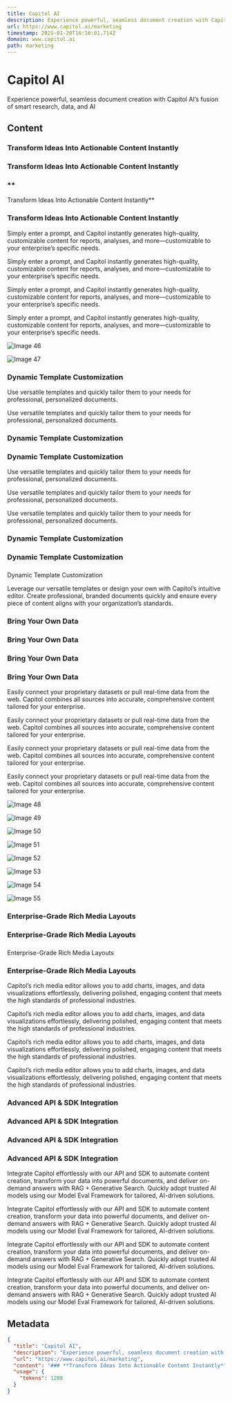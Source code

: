 ```yaml
---
title: Capitol AI
description: Experience powerful, seamless document creation with Capitol AI’s fusion of smart research, data, and AI
url: https://www.capitol.ai/marketing
timestamp: 2025-01-20T16:16:01.714Z
domain: www.capitol.ai
path: marketing
---
```


# Capitol AI


Experience powerful, seamless document creation with Capitol AI’s fusion of smart research, data, and AI


## Content

### **Transform Ideas Into Actionable Content Instantly**

### **Transform Ideas Into Actionable Content Instantly**

### **  
Transform Ideas Into Actionable Content Instantly**

### **Transform Ideas Into Actionable Content Instantly**

Simply enter a prompt, and Capitol instantly generates high-quality, customizable content for reports, analyses, and more—customizable to your enterprise’s specific needs.

Simply enter a prompt, and Capitol instantly generates high-quality, customizable content for reports, analyses, and more—customizable to your enterprise’s specific needs.

Simply enter a prompt, and Capitol instantly generates high-quality, customizable content for reports, analyses, and more—customizable to your enterprise’s specific needs.

Simply enter a prompt, and Capitol instantly generates high-quality, customizable content for reports, analyses, and more—customizable to your enterprise’s specific needs.

![Image 46](https://framerusercontent.com/images/3qmBt61FhKgDwX8COrvlOaclNL4.png)

![Image 47](https://framerusercontent.com/images/eaFlQ2RpPCakPluOfU64Mntk.svg)

### Dynamic Template Customization

Use versatile templates and quickly tailor them to your needs for professional, personalized documents.

Use versatile templates and quickly tailor them to your needs for professional, personalized documents.

### Dynamic Template Customization

### Dynamic Template Customization

Use versatile templates and quickly tailor them to your needs for professional, personalized documents.

Use versatile templates and quickly tailor them to your needs for professional, personalized documents.

Use versatile templates and quickly tailor them to your needs for professional, personalized documents.

### Dynamic Template Customization

### Dynamic Template Customization

###   
Dynamic Template Customization

Leverage our versatile templates or design your own with Capitol’s intuitive editor. Create professional, branded documents quickly and ensure every piece of content aligns with your organization’s standards.

### **Bring Your Own Data**

### **Bring Your Own Data**

### **Bring Your Own Data**

### **Bring Your Own Data**

Easily connect your proprietary datasets or pull real-time data from the web. Capitol combines all sources into accurate, comprehensive content tailored for your enterprise.

Easily connect your proprietary datasets or pull real-time data from the web. Capitol combines all sources into accurate, comprehensive content tailored for your enterprise.

Easily connect your proprietary datasets or pull real-time data from the web. Capitol combines all sources into accurate, comprehensive content tailored for your enterprise.

Easily connect your proprietary datasets or pull real-time data from the web. Capitol combines all sources into accurate, comprehensive content tailored for your enterprise.

![Image 48](https://framerusercontent.com/images/pDPf4A7XQkKZZEjKcWIwrnQes.png)

![Image 49](https://framerusercontent.com/images/Yd3e62hnTTZZPHw6VmEoL9XelY.png)

![Image 50](https://framerusercontent.com/images/pDPf4A7XQkKZZEjKcWIwrnQes.png)

![Image 51](https://framerusercontent.com/images/Yd3e62hnTTZZPHw6VmEoL9XelY.png)

![Image 52](https://framerusercontent.com/images/pDPf4A7XQkKZZEjKcWIwrnQes.png)

![Image 53](https://framerusercontent.com/images/Yd3e62hnTTZZPHw6VmEoL9XelY.png)

![Image 54](https://framerusercontent.com/images/pDPf4A7XQkKZZEjKcWIwrnQes.png)

![Image 55](https://framerusercontent.com/images/Yd3e62hnTTZZPHw6VmEoL9XelY.png)

### Enterprise-Grade Rich Media Layouts

### Enterprise-Grade Rich Media Layouts

###   
Enterprise-Grade Rich Media Layouts

### Enterprise-Grade Rich Media Layouts

Capitol’s rich media editor allows you to add charts, images, and data visualizations effortlessly, delivering polished, engaging content that meets the high standards of professional industries.

Capitol’s rich media editor allows you to add charts, images, and data visualizations effortlessly, delivering polished, engaging content that meets the high standards of professional industries.

Capitol’s rich media editor allows you to add charts, images, and data visualizations effortlessly, delivering polished, engaging content that meets the high standards of professional industries.

Capitol’s rich media editor allows you to add charts, images, and data visualizations effortlessly, delivering polished, engaging content that meets the high standards of professional industries.

### **Advanced API & SDK Integration**

### **Advanced API & SDK Integration**

### **Advanced API & SDK Integration**

### **Advanced API & SDK Integration**

Integrate Capitol effortlessly with our API and SDK to automate content creation, transform your data into powerful documents, and deliver on-demand answers with RAG + Generative Search. Quickly adopt trusted AI models using our Model Eval Framework for tailored, AI-driven solutions.

Integrate Capitol effortlessly with our API and SDK to automate content creation, transform your data into powerful documents, and deliver on-demand answers with RAG + Generative Search. Quickly adopt trusted AI models using our Model Eval Framework for tailored, AI-driven solutions.

Integrate Capitol effortlessly with our API and SDK to automate content creation, transform your data into powerful documents, and deliver on-demand answers with RAG + Generative Search. Quickly adopt trusted AI models using our Model Eval Framework for tailored, AI-driven solutions.

Integrate Capitol effortlessly with our API and SDK to automate content creation, transform your data into powerful documents, and deliver on-demand answers with RAG + Generative Search. Quickly adopt trusted AI models using our Model Eval Framework for tailored, AI-driven solutions.

## Metadata

```json
{
  "title": "Capitol AI",
  "description": "Experience powerful, seamless document creation with Capitol AI’s fusion of smart research, data, and AI",
  "url": "https://www.capitol.ai/marketing",
  "content": "### **Transform Ideas Into Actionable Content Instantly**\n\n### **Transform Ideas Into Actionable Content Instantly**\n\n### **  \nTransform Ideas Into Actionable Content Instantly**\n\n### **Transform Ideas Into Actionable Content Instantly**\n\nSimply enter a prompt, and Capitol instantly generates high-quality, customizable content for reports, analyses, and more—customizable to your enterprise’s specific needs.\n\nSimply enter a prompt, and Capitol instantly generates high-quality, customizable content for reports, analyses, and more—customizable to your enterprise’s specific needs.\n\nSimply enter a prompt, and Capitol instantly generates high-quality, customizable content for reports, analyses, and more—customizable to your enterprise’s specific needs.\n\nSimply enter a prompt, and Capitol instantly generates high-quality, customizable content for reports, analyses, and more—customizable to your enterprise’s specific needs.\n\n![Image 46](https://framerusercontent.com/images/3qmBt61FhKgDwX8COrvlOaclNL4.png)\n\n![Image 47](https://framerusercontent.com/images/eaFlQ2RpPCakPluOfU64Mntk.svg)\n\n### Dynamic Template Customization\n\nUse versatile templates and quickly tailor them to your needs for professional, personalized documents.\n\nUse versatile templates and quickly tailor them to your needs for professional, personalized documents.\n\n### Dynamic Template Customization\n\n### Dynamic Template Customization\n\nUse versatile templates and quickly tailor them to your needs for professional, personalized documents.\n\nUse versatile templates and quickly tailor them to your needs for professional, personalized documents.\n\nUse versatile templates and quickly tailor them to your needs for professional, personalized documents.\n\n### Dynamic Template Customization\n\n### Dynamic Template Customization\n\n###   \nDynamic Template Customization\n\nLeverage our versatile templates or design your own with Capitol’s intuitive editor. Create professional, branded documents quickly and ensure every piece of content aligns with your organization’s standards.\n\n### **Bring Your Own Data**\n\n### **Bring Your Own Data**\n\n### **Bring Your Own Data**\n\n### **Bring Your Own Data**\n\nEasily connect your proprietary datasets or pull real-time data from the web. Capitol combines all sources into accurate, comprehensive content tailored for your enterprise.\n\nEasily connect your proprietary datasets or pull real-time data from the web. Capitol combines all sources into accurate, comprehensive content tailored for your enterprise.\n\nEasily connect your proprietary datasets or pull real-time data from the web. Capitol combines all sources into accurate, comprehensive content tailored for your enterprise.\n\nEasily connect your proprietary datasets or pull real-time data from the web. Capitol combines all sources into accurate, comprehensive content tailored for your enterprise.\n\n![Image 48](https://framerusercontent.com/images/pDPf4A7XQkKZZEjKcWIwrnQes.png)\n\n![Image 49](https://framerusercontent.com/images/Yd3e62hnTTZZPHw6VmEoL9XelY.png)\n\n![Image 50](https://framerusercontent.com/images/pDPf4A7XQkKZZEjKcWIwrnQes.png)\n\n![Image 51](https://framerusercontent.com/images/Yd3e62hnTTZZPHw6VmEoL9XelY.png)\n\n![Image 52](https://framerusercontent.com/images/pDPf4A7XQkKZZEjKcWIwrnQes.png)\n\n![Image 53](https://framerusercontent.com/images/Yd3e62hnTTZZPHw6VmEoL9XelY.png)\n\n![Image 54](https://framerusercontent.com/images/pDPf4A7XQkKZZEjKcWIwrnQes.png)\n\n![Image 55](https://framerusercontent.com/images/Yd3e62hnTTZZPHw6VmEoL9XelY.png)\n\n### Enterprise-Grade Rich Media Layouts\n\n### Enterprise-Grade Rich Media Layouts\n\n###   \nEnterprise-Grade Rich Media Layouts\n\n### Enterprise-Grade Rich Media Layouts\n\nCapitol’s rich media editor allows you to add charts, images, and data visualizations effortlessly, delivering polished, engaging content that meets the high standards of professional industries.\n\nCapitol’s rich media editor allows you to add charts, images, and data visualizations effortlessly, delivering polished, engaging content that meets the high standards of professional industries.\n\nCapitol’s rich media editor allows you to add charts, images, and data visualizations effortlessly, delivering polished, engaging content that meets the high standards of professional industries.\n\nCapitol’s rich media editor allows you to add charts, images, and data visualizations effortlessly, delivering polished, engaging content that meets the high standards of professional industries.\n\n### **Advanced API & SDK Integration**\n\n### **Advanced API & SDK Integration**\n\n### **Advanced API & SDK Integration**\n\n### **Advanced API & SDK Integration**\n\nIntegrate Capitol effortlessly with our API and SDK to automate content creation, transform your data into powerful documents, and deliver on-demand answers with RAG + Generative Search. Quickly adopt trusted AI models using our Model Eval Framework for tailored, AI-driven solutions.\n\nIntegrate Capitol effortlessly with our API and SDK to automate content creation, transform your data into powerful documents, and deliver on-demand answers with RAG + Generative Search. Quickly adopt trusted AI models using our Model Eval Framework for tailored, AI-driven solutions.\n\nIntegrate Capitol effortlessly with our API and SDK to automate content creation, transform your data into powerful documents, and deliver on-demand answers with RAG + Generative Search. Quickly adopt trusted AI models using our Model Eval Framework for tailored, AI-driven solutions.\n\nIntegrate Capitol effortlessly with our API and SDK to automate content creation, transform your data into powerful documents, and deliver on-demand answers with RAG + Generative Search. Quickly adopt trusted AI models using our Model Eval Framework for tailored, AI-driven solutions.",
  "usage": {
    "tokens": 1208
  }
}
```
